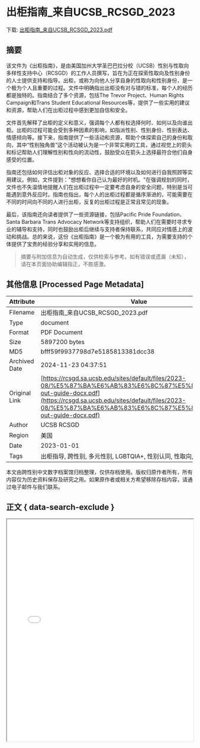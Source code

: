 # 出柜指南_来自UCSB_RCSGD_2023

<!-- tcd_download_link -->
下载: <a href="../出柜指南_来自UCSB_RCSGD_2023.pdf" download>出柜指南_来自UCSB_RCSGD_2023.pdf</a>
<!-- tcd_download_link_end -->

## 摘要

<!-- tcd_abstract -->
该文件为《出柜指南》，是由美国加州大学圣巴巴拉分校（UCSB）性别与性取向多样性支持中心（RCSGD）的工作人员撰写，旨在为正在探索性取向及性别身份的人士提供支持和指导。出柜，或称为向他人分享自身的性取向和性别身份，是一个极为个人且重要的过程。文件中明确指出出柜没有对与错的标准，每个人的经历都是独特的。指南结合了多个资源，包括The Trevor Project、Human Rights Campaign和Trans Student Educational Resources等，提供了一些实用的建议和资源，帮助人们在出柜过程中感到更加自信和安全。

文件首先解释了出柜的定义和意义，强调每个人都有权选择何时、如何以及向谁出柜。出柜的过程可能会受到多种因素的影响，如指派性别、性别身份、性别表达、情感倾向等。接下来，指南提供了一些活动和资源，帮助个体探索自己的身份和取向，其中“性别独角兽”这个活动被认为是一个非常实用的工具，通过视觉上的箭头和标记帮助人们理解性别和性向的流动性，鼓励受众在箭头上选择最符合他们自身感受的位置。

指南还包括如何评估出柜对象的反应、选择合适的环境以及如何进行自我照顾等实用建议。例如，文件提到：\"想想看你自己认为最好的时机。\"在强调规划的同时，文件也不失温情地提醒人们在出柜过程中一定要考虑自身的安全问题，特别是当可能遇到意外反应时。指南也指出，每个人的出柜过程都是循序渐进的，可能需要在不同的时间向不同的人进行出柜，反复的出柜过程是正常且常见的现象。

最后，该指南还向读者提供了一些资源链接，包括Pacific Pride Foundation、Santa Barbara Trans Advocacy Network等支持组织，帮助人们在需要时寻求专业的辅导和支持，同时也鼓励出柜后继续与支持者保持联系，共同应对情感上的波动和挑战。总的来说，这份《出柜指南》是一个极为有用的工具，为需要支持的个体提供了宝贵的经验分享和实用的信息。

<!-- tcd_abstract_end -->

> 摘要与附加信息为自动生成，仅供检索与参考。如有错误或遗漏（未知），请在本页面协助编辑指正，不胜感激。

## 其他信息 [Processed Page Metadata]

| Attribute       | Value                                  |
|-----------------|----------------------------------------|
| Filename        | 出柜指南_来自UCSB_RCSGD_2023.pdf                             |
| Type            | document                                 |
| Format          | PDF Document                               |
| Size            | 5897200 bytes                           |
| MD5             | bfff59f9937798d7e5185813381dcc38                                  |
| Archived Date   | 2024-11-23 04:37:51                             |
| Original Link   | [https://rcsgd.sa.ucsb.edu/sites/default/files/2023-08/%E5%87%BA%E6%AB%83%E6%8C%87%E5%8D%97coming-out-guide-docx.pdf](https://rcsgd.sa.ucsb.edu/sites/default/files/2023-08/%E5%87%BA%E6%AB%83%E6%8C%87%E5%8D%97coming-out-guide-docx.pdf)                         |
| Author          | UCSB RCSGD                               |
| Region          | 美国                               |
| Date            | 2023-01-01                                 |
| Tags            | 出柜指导, 跨性别, 多元性别, LGBTQIA+, 性别认同, 性取向, 美国                                 |

本文由跨性别中文数字档案馆归档整理，仅供存档使用。版权归原作者所有，所有内容仅为历史资料保存及研究之用。如果原作者或相关方希望移除存档内容，请通过电子邮件与我们联系。

## 正文 { data-search-exclude }

<!-- tcd_main_text -->
<iframe src="../出柜指南_来自UCSB_RCSGD_2023.pdf" width="100%" height="600px">
    <p>无法显示PDF，请下载查看。</p>
</iframe>
<!-- tcd_main_text_end -->


